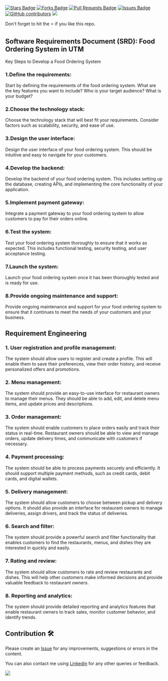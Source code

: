 <a href="https://github.com/drshahizan/software-engineering/stargazers"><img src="https://img.shields.io/github/stars/drshahizan/software-engineering" alt="Stars Badge"/></a>
<a href="https://github.com/drshahizan/software-engineering/network/members"><img src="https://img.shields.io/github/forks/drshahizan/software-engineering" alt="Forks Badge"/></a>
<a href="https://github.com/drshahizan/software-engineering/pulls"><img src="https://img.shields.io/github/issues-pr/drshahizan/software-engineering" alt="Pull Requests Badge"/></a>
<a href="https://github.com/drshahizan/software-engineering"><img src="https://img.shields.io/github/issues/drshahizan/software-engineering" alt="Issues Badge"/></a>
<a href="https://github.com/drshahizan/software-engineering/graphs/contributors"><img alt="GitHub contributors" src="https://img.shields.io/github/contributors/drshahizan/software-engineering?color=2b9348"></a>
![](https://visitor-badge.glitch.me/badge?page_id=drshahizan/software-engineering)

Don't forget to hit the :star: if you like this repo.

## Software Requirements Document (SRD): Food Ordering System in UTM


Key Steps to Develop a Food Ordering System

### 1.Define the requirements: 
Start by defining the requirements of the food ordering system. What are the key features you want to include? Who is your target audience? What is your budget?

### 2.Choose the technology stack: 
Choose the technology stack that will best fit your requirements. Consider factors such as scalability, security, and ease of use.

### 3.Design the user interface: 
Design the user interface of your food ordering system. This should be intuitive and easy to navigate for your customers.

### 4.Develop the backend: 
Develop the backend of your food ordering system. This includes setting up the database, creating APIs, and implementing the core functionality of your application.

### 5.Implement payment gateway: 
Integrate a payment gateway to your food ordering system to allow customers to pay for their orders online.

### 6.Test the system: 
Test your food ordering system thoroughly to ensure that it works as expected. This includes functional testing, security testing, and user acceptance testing.

### 7.Launch the system: 
Launch your food ordering system once it has been thoroughly tested and is ready for use.

### 8.Provide ongoing maintenance and support: 
Provide ongoing maintenance and support for your food ordering system to ensure that it continues to meet the needs of your customers and your business.
## Requirement Engineering

### 1. User registration and profile management: 
The system should allow users to register and create a profile. This will enable them to save their preferences, view their order history, and receive personalized offers and promotions.

### 2. Menu management: 
The system should provide an easy-to-use interface for restaurant owners to manage their menus. They should be able to add, edit, and delete menu items, and update prices and descriptions.

### 3. Order management: 
The system should enable customers to place orders easily and track their status in real-time. Restaurant owners should be able to view and manage orders, update delivery times, and communicate with customers if necessary.

### 4. Payment processing: 
The system should be able to process payments securely and efficiently. It should support multiple payment methods, such as credit cards, debit cards, and digital wallets.

### 5. Delivery management: 
The system should allow customers to choose between pickup and delivery options. It should also provide an interface for restaurant owners to manage deliveries, assign drivers, and track the status of deliveries.

### 6. Search and filter: 
The system should provide a powerful search and filter functionality that enables customers to find the restaurants, menus, and dishes they are interested in quickly and easily.

### 7. Rating and review: 
The system should allow customers to rate and review restaurants and dishes. This will help other customers make informed decisions and provide valuable feedback to restaurant owners.

### 8. Reporting and analytics: 
The system should provide detailed reporting and analytics features that enable restaurant owners to track sales, monitor customer behavior, and identify trends.

## Contribution 🛠️
Please create an [Issue](https://github.com/drshahizan/software-engineering/issues) for any improvements, suggestions or errors in the content.

You can also contact me using [Linkedin](https://www.linkedin.com/in/drshahizan/) for any other queries or feedback.

![](https://visitor-badge.glitch.me/badge?page_id=drshahizan)



